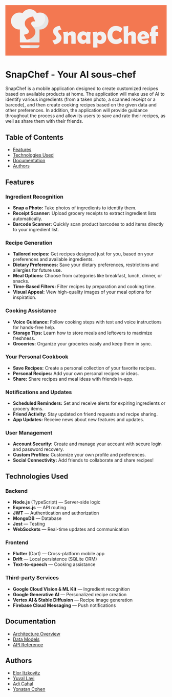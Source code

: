 ![SnapChef Banner](docs/images/banner.png)

# SnapChef - Your AI sous-chef

SnapChef is a mobile application designed to create customized recipes based on available products at home. The application will make use of AI to identify various ingredients (from a taken photo, a scanned receipt or a barcode), and then create cooking recipes based on the given data and other preferences. In addition, the application will provide guidance throughout the process and allow its users to save and rate their recipes, as well as share them with their friends.

## Table of Contents
- [Features](#features)
- [Technologies Used](#technologies-used)
- [Documentation](#documentation)
- [Authors](#authors)

## Features

### **Ingredient Recognition**
- **Snap a Photo:** Take photos of ingredients to identify them.
- **Receipt Scanner:** Upload grocery receipts to extract ingredient lists automatically.
- **Barcode Scanner:** Quickly scan product barcodes to add items directly to your ingredient list.

### **Recipe Generation**
- **Tailored recipes:** Get recipes designed just for you, based on your preferences and available ingredients.
- **Dietary Preferences:** Save your dietary preferences, restrictions and allergies for future use.
- **Meal Options:** Choose from categories like breakfast, lunch, dinner, or snacks.
- **Time-Based Filters:** Filter recipes by preparation and cooking time.
- **Visual Appeal:** View high-quality images of your meal options for inspiration.

### **Cooking Assistance**
- **Voice Guidance:** Follow cooking steps with text and voice instructions for hands-free help.
- **Storage Tips:** Learn how to store meals and leftovers to maximize freshness.
- **Groceries:** Organize your groceries easily and keep them in sync.

### **Your Personal Cookbook**
- **Save Recipes:** Create a personal collection of your favorite recipes.
- **Personal Recipes:** Add your own personal recipes or ideas.
- **Share:** Share recipes and meal ideas with friends in-app.

### **Notifications and Updates**
- **Scheduled Reminders:** Set and receive alerts for expiring ingredients or grocery items.
- **Friend Activity:** Stay updated on friend requests and recipe sharing.
- **App Updates:** Receive news about new features and updates.

### **User Management**
  - **Account Security:** Create and manage your account with secure login and password recovery.
  - **Custom Profiles:** Customize your own profile and preferences.
  - **Social Connectivity:** Add friends to collaborate and share recipes!

## Technologies Used

### Backend
- **Node.js** (TypeScript) — Server-side logic
- **Express.js** — API routing
- **JWT** — Authentication and authorization
- **MongoDB** — Database
- **Jest** — Testing 
- **WebSockets** — Real-time updates and communication

### Frontend
- **Flutter** (Dart) — Cross-platform mobile app
- **Drift** — Local persistence (SQLite ORM)
- **Text-to-speech** — Cooking assistance

### Third-party Services
- **Google Cloud Vision & ML Kit** — Ingredient recognition
- **Google Generative AI** — Personalized recipe creation
- **Vertex AI & Stable Diffusion** — Recipe image generation
- **Firebase Cloud Messaging** — Push notifications

## Documentation
- [Architecture Overview](docs/architecture.md)
- [Data Models](docs/models.md)
- [API Reference](https://snapchef-app.vercel.app/api)

## Authors
- [Elor Itzkovitz](https://github.com/Elor-Itz)
- [Yuval Lavi](https://github.com/Yuvalya101)
- [Adi Cahal](https://github.com/Adica6)
- [Yonatan Cohen](https://github.com/yonatan62862)
